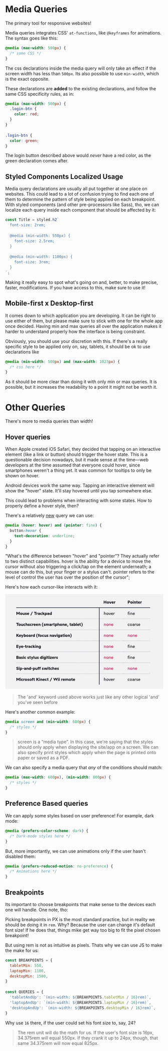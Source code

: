 # Media Queries

The primary tool for responsive websites!

Media queries integrates CSS' `at-functions`, like `@keyframes` for animations. The syntax goes like this:

```css
@media (max-width: 500px) {
  /* some CSS */
}
```

The css declarations inside the media query will only take an effect if the screen width has less than `500px`. Its also possible to use `min-width`, which is the exact opposite.

These declarations are **added** to the existing declarations, and follow the same CSS specificity rules, as in:

```css
@media (max-width: 500px) {
  .login-btn {
    color: red;
  }
}

.login-btn {
  color: green;
}
```

The login button described above would *never* have a red color, as the green declaration comes after.

## Styled Components Localized Usage

Media query declarations are usually all put together at one place on websites. This could lead to a lot of confusion trying to find each one of them to determine the pattern of style being applied on each breakpoint. With styled components (and other pre-processors like Sass), tho, we can localize each query inside each component that should be affected by it:

```js
const Title = styled.h2`
  font-size: 2rem;

  @media (min-width: 550px) {
    font-size: 2.5rem;
  }

  @media (min-width: 1100px) {
    font-size: 3rem;
  }
`;
```

Making it really easy to spot what's going on and, better, to make precise, faster, modifications. If you have access to this, make sure to use it!

## Mobile-first x Desktop-first

It comes down to which application you are developing. It can be right to use either of them, but please make sure to stick with one for the whole app once decided. Having min and max queries all over the application makes it harder to understand properly how the interface is being constraint.

Obviously, you should use your discretion with this. If there's a really specific style to be applied only on, say, tablets, it should be ok to use declarations like


```css
@media (min-width: 500px) and (max-width: 1023px) {
  /* css here */
}
```

As it should be more clear than doing it with only min or max queries. It is possible, but it increases the readability to a point it might not be worth it.

# Other Queries

There's more to media queries than width!

## Hover queries

When Apple created iOS Safari, they decided that tapping on an interactive element (like a link or button) should trigger the hover state. This is a questionable decision nowadays, but it made sense at the time—web developers at the time assumed that everyone could hover, since smartphones weren't a thing yet. It was common for tooltips to only be shown on hover.

Android devices work the same way. Tapping an interactive element will show the "hover" state. It'll stay hovered until you tap somewhere else.

This could lead to problems when interacting with some states. How to properly define a hover style, then?

There's a relatively [new](https://drafts.csswg.org/mediaqueries-4/#mf-interaction) query we can use:

```css
@media (hover: hover) and (pointer: fine) {
  button:hover {
    text-decoration: underline;
  }
}
```

"What's the difference between "hover" and "pointer"? They actually refer to two distinct capabilities. hover is the ability for a device to move the cursor without also triggering a click/tap on the element underneath; a mouse can do this, but your finger or a stylus can't. pointer refers to the level of control the user has over the position of the cursor";

Here's how each cursor-like interacts with it:

![hover and pointer comparison](./assets/hover-pointer.jpeg)

> The 'and' keyword used above works just like any other logical 'and' you've seen before

Here's another common example:

```css
@media screen and (min-width: 600px) {
  /* styles */
}

```

> screen is a “media type”. In this case, we're saying that the styles should only apply when displaying the site/app on a screen. We can also specify print styles which apply when the page is printed onto paper or saved as a PDF.

We can also specify a media query that *any* of the conditions should match:

```css
@media (max-width: 600px), (min-width: 800px) {
  /* styles */
}
```

## Preference Based queries

We can apply some styles based on user preference! For example, dark mode:

```css
@media (prefers-color-scheme: dark) {
  /* Dark-mode styles here */
}
```

But, more importantly, we can use animations only if the user hasn't disabled them:

```css
@media (prefers-reduced-motion: no-preference) {
  /* Animations here */
}
```

## Breakpoints

Its important to choose breakpoints that make sense to the devices each one will handle. One note, tho:

Picking breakpoints in PX is the most standard practice, but in reality we should be doing it in `rem`. Why? Because the user can change it's default font size! If he does that, things mike get way too big to fit the pixel chosen breakpoint!

But using rem is not as intuitive as pixels. Thats why we can use JS to make the make for us:

```js
const BREAKPOINTS = {
  tabletMin: 550,
  laptopMin: 1100,
  desktopMin: 1500,
}

const QUERIES = {
  'tabletAndUp': `(min-width: ${BREAKPOINTS.tabletMin / 16}rem)`,
  'laptopAndUp': `(min-width: ${BREAKPOINTS.laptopMin / 16}rem)`,
  'desktopAndUp': `(min-width: ${BREAKPOINTS.desktopMin / 16}rem)`,
}
```

Why use `16` there, if the user could set his font size to, say, 24?

> The rem unit will do the math for us. If the user's font size is 16px, 34.375rem will equal 550px. If they crank it up to 24px, though, that same 34.375rem will now equal 825px.


